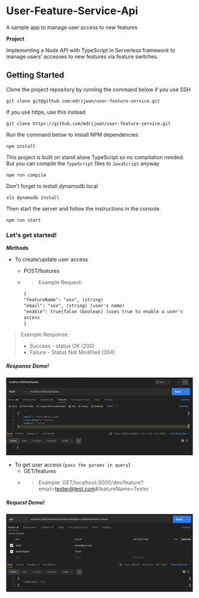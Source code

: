 # User-Feature-Service-Api
A sample app to manage user access to new features

**Project**

Implementing a Node API with TypeScript in Serverless framework to manage users' accesses to new features via feature switches.

## Getting Started

Clone the project repository by running the command below if you use SSH

```
git clone git@github.com:mdrijwan/user-feature-service.git
```

If you use https, use this instead

```
git clone https://github.com/mdrijwan/user-feature-service.git
```

Run the command below to install NPM dependencies

```
npm install
```

This project is built on stand alone TypeScript so no compilation needed. But you can compile the `TypeScript` files to `JavaScript` anyway

```
npm run compile
```

Don't forget to install dynamodb local

```
sls dynamodb install
```

Then start the server and follow the instructions in the console.

```
npm run start
```

### Let's get started!

***Methods***
- To create/update user access
  + POST/features
  + >Example Request:

    ```
    { 
    "featureName": "xxx", (string) 
    "email": "xxx", (string) (user's name) 
    "enable": true|false (boolean) (uses true to enable a user's access
    }
    ```

>Example Response:
>+ Success - status OK (200)
>+ Failure - Status Not Modified (304)

##### Response Demo!
![demo](https://github.com/mdrijwan/user-feature-service/blob/main/sampleResponse.png)

- To get user access (`pass the params in query`)
  + GET/features
  + > Example: GET/localhost:3000/dev/feature?email=tester@test.com&featureName=Tester
  
##### Request Demo!
![demo](https://github.com/mdrijwan/user-feature-service/blob/main/sampleRequest.png)
  

